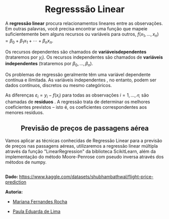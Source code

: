 
<h1  align="center"> Regresssão Linear </h1>

  

A **regressão linear** procura relacionamentos lineares entre as observações. Em outras palavras, você precisa encontrar uma função que mapeie suficientemente bem alguns recursos ou variáveis ​​para outros, $f(x_1, ..., x_n)= \beta_0 + \beta_1x_1 + ⋯ + \beta_nx_n$.

  

Os recursos dependentes são chamados de **variáveis ​​dependentes** (trataremos por $y_i$). Os recursos independentes são chamados de **variáveis ​​independentes** (trataremos por $\beta_0, ..., \beta_n$).

  

Os problemas de regressão geralmente têm uma variável dependente contínua e ilimitada. As variáveis independentes , no entanto, podem ser dados contínuos, discretos ou mesmo categóricos.

  

As diferenças $\varepsilon_i = y_i - f(x_i)$ para todas as observações $i = 1, …, 𝑛$, são chamadas de **resíduos** . A regressão trata de determinar os melhores coeficientes previstos – isto é, os coeficientes correspondentes aos menores resíduos.

  <h2  align="center"> Previsão de preços de passagens aérea </h2>

Vamos aplicar as técnicas conhecidas de Regressão Linear para a previsão de preços nas passagens aéreas, utilizaremos a regressão linear múltipla através da função "LinearRegression" da biblioteca ScikitLearn, além da implementação do método Moore-Penrose com pseudo inversa através dos métodos de numpy.

##  

</div>

<p><strong> Dado: </strong> <a  href="https://www.kaggle.com/datasets/shubhambathwal/flight-price-prediction">https://www.kaggle.com/datasets/shubhambathwal/flight-price-prediction</a></p>

  
  

**Autoria:**

* [Mariana Fernandes Rocha](https://github.com/marimarifr)

* [Paula Eduarda de Lima](https://github.com/PAULA-123)